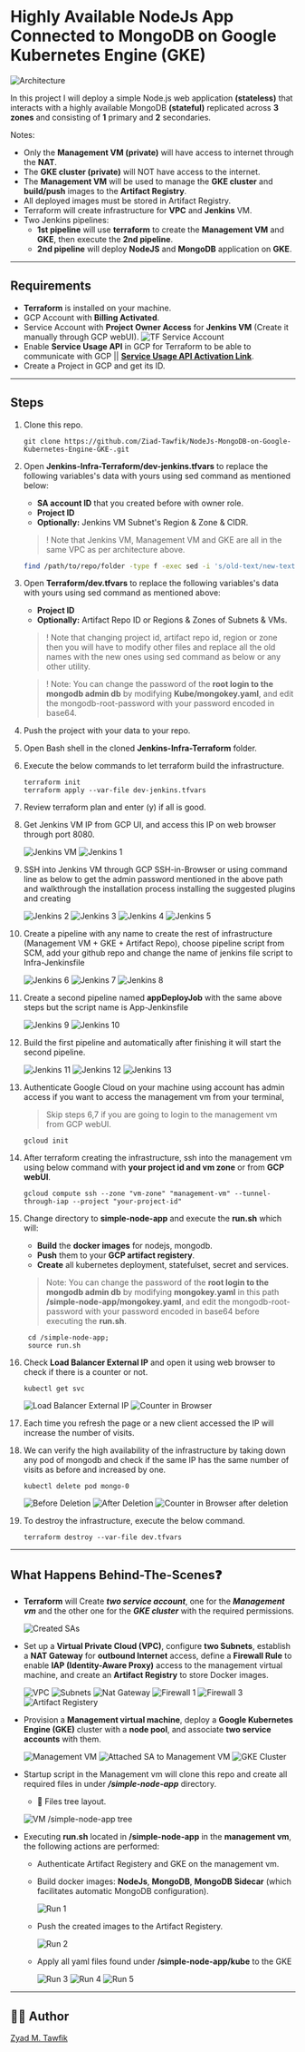 # Highly Available NodeJs App Connected to MongoDB on Google Kubernetes Engine (GKE)

![Architecture](/Images/gcp-arch-jenkins-gke.png)

In this project I will deploy a simple Node.js web application **(stateless)** that interacts with a highly available MongoDB **(stateful)** replicated across **3 zones** and consisting of **1** primary and **2** secondaries.

Notes:
- Only the **Management VM (private)** will have access to internet through the **NAT**.
- The **GKE cluster (private)** will NOT have access to the internet.
- The **Management VM** will be used to manage the **GKE cluster** and **build/push** images to the **Artifact Registry**.
- All deployed images must be stored in Artifact Registry.
- Terraform will create infrastructure for **VPC** and **Jenkins** VM.
- Two Jenkins pipelines:
    - **1st pipeline** will use **terraform** to create the **Management VM** and **GKE**, then execute the **2nd pipeline**.
    - **2nd pipeline** will deploy **NodeJS** and **MongoDB** application on **GKE**.

----------
## Requirements
- **Terraform** is installed on your machine.
- GCP Account with **Billing Activated**.
- Service Account with **Project Owner Access** for **Jenkins VM** (Create it manually through GCP webUI).
![TF Service Account](/Images/SA.png)
- Enable **Service Usage API** in GCP for Terraform to be able to communicate with GCP || **[Service Usage API Activation Link](https://console.cloud.google.com/apis/api/serviceusage.googleapis.com)**.
- Create a Project in GCP and get its ID.

----------
## Steps
1. Clone this repo.

    ```Shell
    git clone https://github.com/Ziad-Tawfik/NodeJs-MongoDB-on-Google-Kubernetes-Engine-GKE-.git
    ```

2. Open **Jenkins-Infra-Terraform/dev-jenkins.tfvars** to replace the following variables's data with yours using sed command as mentioned below:   
    - **SA account ID** that you created before with owner role.
    - **Project ID**
    - **Optionally:** Jenkins VM Subnet's Region & Zone & CIDR.

    > ! Note that Jenkins VM, Management VM and GKE are all in the same VPC as per architecture above.

    ```Bash
    find /path/to/repo/folder -type f -exec sed -i 's/old-text/new-text/g' {} \;
    ```

3. Open **Terraform/dev.tfvars** to replace the following variables's data with yours using sed command as mentioned above:
    - **Project ID**
    - **Optionally:** Artifact Repo ID or Regions & Zones of Subnets & VMs.

    > ! Note that changing project id, artifact repo id, region or zone then you will have to modify other files and replace all the old names with the new ones using sed command as below or any other utility.

    > ! Note: You  can change the password of the **root login to the mongodb admin db** by modifying **Kube/mongokey.yaml**, and edit the mongodb-root-password with your password encoded in base64.
    
4. Push the project with your data to your repo.

5. Open Bash shell in the cloned **Jenkins-Infra-Terraform** folder.

6. Execute the below commands to let terraform build the infrastructure.
    ```Shell
    terraform init
    terraform apply --var-file dev-jenkins.tfvars
    ```
7. Review terraform plan and enter (y) if all is good.

8. Get Jenkins VM IP from GCP UI, and access this IP on web browser through port 8080.

    ![Jenkins VM](/Images/Jenkins-VM-Ext-IP.png)
    ![Jenkins 1](/Images/Jenkins1.png)

9. SSH into Jenkins VM through GCP SSH-in-Browser or using command line as below to get the admin password mentioned in the above path and walkthrough the installation process installing the suggested plugins and creating 

    ![Jenkins 2](/Images/Jenkins2.png)
    ![Jenkins 3](/Images/Jenkins3.png)
    ![Jenkins 4](/Images/Jenkins4.png)
    ![Jenkins 5](/Images/Jenkins5.png)

10. Create a pipeline with any name to create the rest of infrastructure (Management VM + GKE + Artifact Repo), choose pipeline script from SCM, add your github repo and change the name of jenkins file script to Infra-Jenkinsfile

    ![Jenkins 6](/Images/Jenkins6.png)
    ![Jenkins 7](/Images/Jenkins7.png)
    ![Jenkins 8](/Images/Jenkins8.png)

11. Create a second pipeline named **appDeployJob** with the same above steps but the script name is App-Jenkinsfile

    ![Jenkins 9](/Images/Jenkins9.png)
    ![Jenkins 10](/Images/Jenkins10.png)

12. Build the first pipeline and automatically after finishing it will start the second pipeline.

    ![Jenkins 11](/Images/Jenkins11.png)
    ![Jenkins 12](/Images/Jenkins12.png)
    ![Jenkins 13](/Images/Jenkins13.png)

8. Authenticate Google Cloud on your machine using account has admin access if you want to access the management vm from your terminal, 
    > Skip steps 6,7 if you are going to login to the management vm from GCP webUI.

    ```Shell
    gcloud init
    ```
8. After terraform creating the infrastructure, ssh into the management vm using below command with **your project id and vm zone** or from **GCP webUI**.
    ```Shell
    gcloud compute ssh --zone "vm-zone" "management-vm" --tunnel-through-iap --project "your-project-id"
    ```
8. Change directory to **simple-node-app** and execute the **run.sh** which will:
    - **Build** the **docker images** for nodejs, mongodb.
    - **Push** them to your **GCP artifact registery**.
    - **Create** all kubernetes deployment, statefulset, secret and services.

    > Note: You  can change the password of the **root login to the mongodb admin db** by modifying **mongokey.yaml** in this path **/simple-node-app/mongokey.yaml**, and edit the mongodb-root-password with your password encoded in base64 before executing the **run.sh**.

   ```Shell
    cd /simple-node-app;
    source run.sh
   ```

9. Check **Load Balancer External IP** and open it using web browser to check if there is a counter or not.
    ```Shell
    kubectl get svc
   ```
   ![Load Balancer External IP](/Images/External-ip.png)
   ![Counter in Browser](/Images/webbrowser1.png)

10. Each time you refresh the page or a new client accessed the IP will increase the number of visits.

11. We can verify the high availability of the infrastructure by taking down any pod of mongodb and check if the same IP has the same number of visits as before and increased by one.
    ```Shell
    kubectl delete pod mongo-0
    ```
    ![Before Deletion](/Images/pod1.png)
    ![After Deletion](/Images/pod2.png)
    ![Counter in Browser after deletion](/Images/webbrowser2.png)

12. To destroy the infrastructure, execute the below command.

    ```Shell
    terraform destroy --var-file dev.tfvars
    ```
----------
## What Happens Behind-The-Scenes❓
- **Terraform** will Create ***two service account***, one for the ***Management vm*** and the other one for the ***GKE cluster*** with the required permissions.

    ![Created SAs](/Images/Created_SA.png)

- Set up a **Virtual Private Cloud (VPC)**, configure **two Subnets**, establish a **NAT Gateway** for **outbound Internet** access, define a **Firewall Rule** to enable **IAP (Identity-Aware Proxy)** access to the management virtual machine, and create an **Artifact Registry** to store Docker images.

    ![VPC](/Images/VPC.png)
    ![Subnets](/Images/Subnets.png)
    ![Nat Gateway](/Images/Cloud-Nat.png)
    ![Firewall 1](/Images/allow-iap-firewall-1.png)
    ![Firewall 3](/Images/allow-iap-firewall-3.png)
    ![Artifact Registery](/Images/Artifact-Repo.png)

- Provision a **Management virtual machine**, deploy a **Google Kubernetes Engine (GKE)** cluster with a **node pool**, and associate **two service accounts** with them.

    ![Management VM](/Images/Management-VM.png)
    ![Attached SA to Management VM](/Images/ManagemetVM-Attached-SA.png)
    ![GKE Cluster](/Images/Kubernetes-Cluster.png)


- Startup script in the Management vm will clone this repo and create all required files in under ***/simple-node-app*** directory. 
    - 🌳 Files tree layout.

    ![VM /simple-node-app tree](/Images/Vm-Tree.png)

- Executing **run.sh** located in **/simple-node-app** in the **management vm**, the following actions are performed:

    - Authenticate Artifact Registery and GKE on the management vm.
    
    - Build docker images: **NodeJs**, **MongoDB**, **MongoDB Sidecar** (which facilitates automatic MongoDB configuration).

        ![Run 1](/Images/Run1.png)

    - Push the created images to the Artifact Registery.

        ![Run 2](/Images/Run2.png)

    - Apply all yaml files found under **/simple-node-app/kube** to the GKE

        ![Run 3](/Images/Run3.png)
        ![Run 4](/Images/Run4.png)
        ![Run 5](/Images/Run5.png)


----------

## :mage_man: Author
[Zyad M. Tawfik](https://www.linkedin.com/in/zyad-m-tawfik/)

